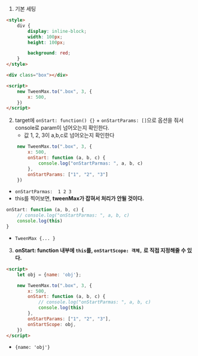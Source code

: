 1. 기본 세팅
```html
<style>
    div {
        display: inline-block;
        width: 100px;
        height: 100px;

        background: red;
    }
</style>
```
```html
<div class="box"></div>

<script>
    new TweenMax.to(".box", 3, {
        x: 500,
    })
</script>
```


2. target에 `onStart: function() {}` + `onStartParams: []`으로 옵션을 줘서 console로 param이 넘어오는지 확인한다.
    - 값 1, 2, 3이 a,b,c로 넘어오는지 확인한다
```js
    new TweenMax.to(".box", 3, {
        x: 500,
        onStart: function (a, b, c) {
            console.log("onStartParmas: ", a, b, c)
        },
        onStartParams: ["1", "2", "3"]
    })
```
- `onStartParmas:  1 2 3`
- this를 찍어보면, **tweenMax가 잡혀서 처리가 안될 것이다.**
```js
onStart: function (a, b, c) {
    // console.log("onStartParmas: ", a, b, c)
    console.log(this)
}
```
- `TweenMax {... }`


3. **onStart: function 내부에 `this`를, `onStartScope: 객체,` 로 직접 지정해줄 수 있다.**
```html
<script>
    let obj = {name: 'obj'};

    new TweenMax.to(".box", 3, {
        x: 500,
        onStart: function (a, b, c) {
            // console.log("onStartParmas: ", a, b, c)
            console.log(this)
        },
        onStartParams: ["1", "2", "3"],
        onStartScope: obj,
    })
</script>
```
- `{name: 'obj'}`
